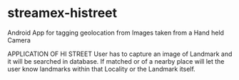 # streamex-histreet
Android App for tagging geolocation from Images taken from a Hand held Camera

APPLICATION OF HI STREET
User has to capture an image of Landmark and it will be searched in database. If matched or of a nearby place will let the user know landmarks within that Locality or the Landmark itself.
